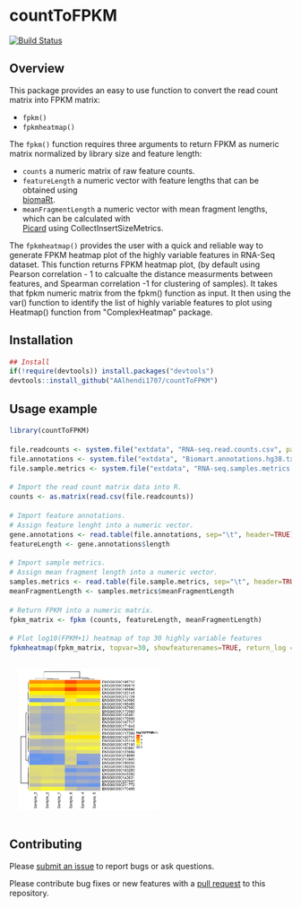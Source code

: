 # countToFPKM
[![Build Status][bb]][travis]

[bb]: https://travis-ci.org/AAlhendi1707/countToFPKM.svg?branch=master
[travis]: https://travis-ci.org/AAlhendi1707/countToFPKM

## Overview
This package provides an easy to use function to convert the read count matrix into FPKM matrix:
- `fpkm()`
- `fpkmheatmap()`

 The `fpkm()` function requires three arguments to return FPKM as numeric matrix normalized by library size and feature length:

 - `counts` a numeric matrix of raw feature counts. 
 - `featureLength` a numeric vector with feature lengths that can be obtained using   
   [biomaRt](https://bioconductor.org/packages/release/bioc/vignettes/biomaRt/inst/doc/biomaRt.html).
 - `meanFragmentLength` a numeric vector with mean fragment lengths, which can be calculated with   
   [Picard](https://broadinstitute.github.io/picard/command-line-overview.html#CollectInsertSizeMetrics)
   using CollectInsertSizeMetrics.
   
The `fpkmheatmap()` provides the user with a quick and reliable way to generate FPKM heatmap plot of the highly variable features in RNA-Seq dataset. This function returns FPKM heatmap plot, (by default using Pearson correlation - 1 to calcualte the distance measurments between features, and Spearman correlation -1 for clustering of samples). It takes that fpkm numeric matrix from the fpkm() function as input. It then using the var() function to identify the list of highly variable features to plot using Heatmap() function from "ComplexHeatmap" package.
  
## Installation
```r
## Install
if(!require(devtools)) install.packages("devtools")
devtools::install_github("AAlhendi1707/countToFPKM")
```

## Usage example
```r
library(countToFPKM)

file.readcounts <- system.file("extdata", "RNA-seq.read.counts.csv", package="countToFPKM")
file.annotations <- system.file("extdata", "Biomart.annotations.hg38.txt", package="countToFPKM")
file.sample.metrics <- system.file("extdata", "RNA-seq.samples.metrics.txt", package="countToFPKM")

# Import the read count matrix data into R.
counts <- as.matrix(read.csv(file.readcounts))

# Import feature annotations. 
# Assign feature lenght into a numeric vector.
gene.annotations <- read.table(file.annotations, sep="\t", header=TRUE)
featureLength <- gene.annotations$length

# Import sample metrics. 
# Assign mean fragment length into a numeric vector.
samples.metrics <- read.table(file.sample.metrics, sep="\t", header=TRUE)
meanFragmentLength <- samples.metrics$meanFragmentLength

# Return FPKM into a numeric matrix.
fpkm_matrix <- fpkm (counts, featureLength, meanFragmentLength)

# Plot log10(FPKM+1) heatmap of top 30 highly variable features
fpkmheatmap(fpkm_matrix, topvar=30, showfeaturenames=TRUE, return_log = TRUE)
```
<img style="margin:1rem;" width="50%" src="inst/extdata/Test.log.fpkm.png" />

## Contributing
Please [submit an issue][issues] to report bugs or ask questions.

Please contribute bug fixes or new features with a [pull request][pull] to this
repository.

[issues]: https://github.com/AAlhendi1707/countToFPKM/issues
[pull]: https://help.github.com/articles/using-pull-requests/
[ref]: https://github.com/AAlhendi1707/countToFPKM/blob/master/doc/countToFPKM-manual.pdf
